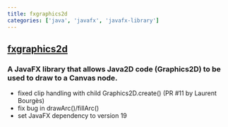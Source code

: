 ```yaml
---
title: fxgraphics2d
categories: ['java', 'javafx', 'javafx-library']
---
```

## [fxgraphics2d](https://github.com/jfree/fxgraphics2d)

### A JavaFX library that allows Java2D code (Graphics2D) to be used to draw to a Canvas node.

- fixed clip handling with child Graphics2D.create() (PR #11 by Laurent Bourgès)
- fix bug in drawArc()/fillArc()
- set JavaFX dependency to version 19
